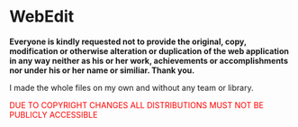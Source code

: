 # WebEdit
**Everyone is kindly requested not to provide the original, copy, modification or otherwise alteration or duplication of the web application in any way neither as his or her work, achievements or accomplishments nor under his or her name or similiar. Thank you.**

I made the whole files on my own and without any team or library.

<span style="color:red;">DUE TO COPYRIGHT CHANGES ALL DISTRIBUTIONS MUST NOT BE PUBLICLY ACCESSIBLE</span>
